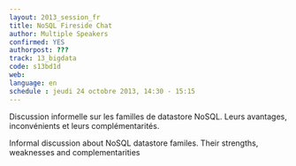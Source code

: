 ```yaml
---
layout: 2013_session_fr
title: NoSQL Fireside Chat
author: Multiple Speakers
confirmed: YES
authorpost: ???
track: 13_bigdata
code: s13bd1d
web: 
language: en
schedule : jeudi 24 octobre 2013, 14:30 - 15:15
---
```


Discussion informelle sur les familles de datastore NoSQL. Leurs avantages, inconvénients et leurs complémentarités.

Informal discussion about NoSQL datastore familes. Their strengths, weaknesses and complementarities
